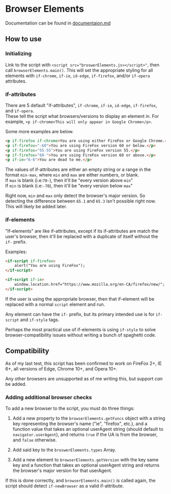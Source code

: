 # Browser Elements

Documentation can be found in [documentaion.md](documentation.md)

## How to use

### Initializing

Link to the script with `<script src="broswerElements.js></script>"`, then call `browserElements.main()`. This will set the appropriate styling for all elements with `if-chrome`, `if-ie`, `id-edge`, `if-firefox`, and/or `if-opera` attributes.

### if-attributes

There are 5 default "if-attributes", `if-chrome`, `if-ie`, `id-edge`, `if-firefox`, and `if-opera`.\
These tell the script what browsers/versions to display an element in. For example, `<p if-chrome>This will only appear in Google Chrome</p>`.

Some more examples are below.

```html
<p if-firefox if-chrome>You are using either FireFox or Google Chrome.</p>
<p if-firefox="-60">You are using FireFox version 60 or below.</p>
<p if-firefox="55-55">You are using FireFox version 55.</p>
<p if-firefox="60-">You are using FireFox version 60 or above.</p>
<p if-ie="6-6">You are dead to me.</p>
```

The values of if-attributes are either an empty string or a range in the format `min-max`, where `min` and `max` are either numbers, or blank.\
If `max` is blank (i.e:`70-`), then it'll be "every version above `min`"\
If `min` is blank (i.e:`-70`), then it'll be "every version below `max`"

Right now, `min` and `max` only detect the browser's major version. So detecting the difference between `65.1` and `65.3` isn't possible right now. This will likely be added later.

### if-elements

"If-elements" are like if-attributes, except if its if-attributes are match the user's browser, then it'll be replaced with a duplicate of itself without the `if-` prefix.

Examples:

```html
<if-script if-firefox>
	alert("You are using FireFox");
</if-script>
```

```html
<if-script if-ie>
	window.location.href="https://www.mozilla.org/en-CA/firefox/new/";
</if-script>
```

If the user is using the appropriate browser, then that if-element will be replaced with a normal `script` element and run.

Any element can have the `if-` prefix, but its primary intended use is for `if-script` and `if-style` tags.

Perhaps the most practical use of if-elements is using `if-style` to solve browser-compatibility issues without writing a bunch of spaghetti code.

## Compatibility

As of my last test, this script has been confirmed to work on FireFox 2+, IE 6+, all versions of Edge, Chrome 10+, and Opera 10+.

Any other browsers are unsupported as of me writing this, but support *can* be added.

### Adding additional browser checks

To add a new browser to the script, you must do three things:

1. Add a new property to the `browserElements.getFuncs` object with a string key representing the browser's name ("ie", "firefox", etc.), and a function value that takes an optional userAgent string (should default to `navigator.userAgent`), and returns `true` if the UA is from the browser, and `false` otherwise.

2. Add said key to the `broswerElements.types` Array.

3. Add a new element to `browserElements.getVersion` with the key same key and a function that takes an optional userAgent string and returns the browser's major version for that userAgent.

If this is done correctly, and `browserElements.main()` is called again, the script should detect `if-newBrowser` as a valid if-attribute.
